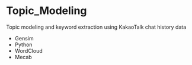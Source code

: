 # Topic_Modeling
 Topic modeling and keyword extraction using KakaoTalk chat history data



- Gensim
- Python
- WordCloud
- Mecab